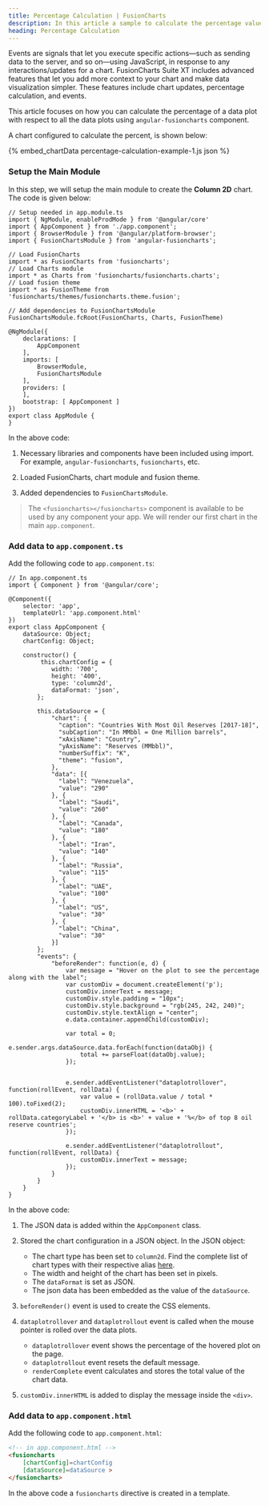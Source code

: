 ```yaml
---
title: Percentage Calculation | FusionCharts
description: In this article a sample to calculate the percentage value of the data plot with respect to the total is created.
heading: Percentage Calculation
---
```


Events are signals that let you execute specific actions—such as sending data to the server, and so on—using JavaScript, in response to any interactions/updates for a chart. FusionCharts Suite XT includes advanced features that let you add more context to your chart and make data visualization simpler. These features include chart updates, percentage calculation, and events.

This article focuses on how you can calculate the percentage of a data plot with respect to all the data plots using `angular-fusioncharts` component.

A chart configured to calculate the percent, is shown below:

{% embed_chartData percentage-calculation-example-1.js json %}

### Setup the Main Module

In this step, we will setup the main module to create the **Column 2D** chart. The code is given below:

```
// Setup needed in app.module.ts
import { NgModule, enableProdMode } from '@angular/core'
import { AppComponent } from './app.component';
import { BrowserModule } from '@angular/platform-browser';
import { FusionChartsModule } from 'angular-fusioncharts';

// Load FusionCharts
import * as FusionCharts from 'fusioncharts';
// Load Charts module
import * as Charts from 'fusioncharts/fusioncharts.charts';
// Load fusion theme
import * as FusionTheme from 'fusioncharts/themes/fusioncharts.theme.fusion';

// Add dependencies to FusionChartsModule
FusionChartsModule.fcRoot(FusionCharts, Charts, FusionTheme)

@NgModule({
  	declarations: [
    	AppComponent
  	],
  	imports: [
    	BrowserModule,
    	FusionChartsModule
  	],
  	providers: [
  	],
  	bootstrap: [ AppComponent ]
})
export class AppModule {
}
```

In the above code:

1. Necessary libraries and components have been included using import. For example, `angular-fusioncharts`, `fusioncharts`, etc.

2. Loaded FusionCharts, chart module and fusion theme.

3. Added dependencies to `FusionChartsModule`.

> The `<fusioncharts></fusioncharts>` component is available to be used by any component your app. We will render our first chart in the main `app.component`.

### Add data to `app.component.ts`

Add the following code to `app.component.ts`:

```
// In app.component.ts
import { Component } from '@angular/core';

@Component({
    selector: 'app',
    templateUrl: 'app.component.html'
})
export class AppComponent { 
    dataSource: Object;
    chartConfig: Object;

    constructor() {
         this.chartConfig = {
            width: '700',
            height: '400',
            type: 'column2d',
            dataFormat: 'json',
        };

        this.dataSource = {
            "chart": {
              "caption": "Countries With Most Oil Reserves [2017-18]",
              "subCaption": "In MMbbl = One Million barrels",
              "xAxisName": "Country",
              "yAxisName": "Reserves (MMbbl)",
              "numberSuffix": "K",
              "theme": "fusion",
            },
            "data": [{
              "label": "Venezuela",
              "value": "290"
            }, {
              "label": "Saudi",
              "value": "260"
            }, {
              "label": "Canada",
              "value": "180"
            }, {
              "label": "Iran",
              "value": "140"
            }, {
              "label": "Russia",
              "value": "115"
            }, {
              "label": "UAE",
              "value": "100"
            }, {
              "label": "US",
              "value": "30"
            }, {
              "label": "China",
              "value": "30"
            }]
        };
        "events": {
		    "beforeRender": function(e, d) {
		        var message = "Hover on the plot to see the percentage along with the label";
		        var customDiv = document.createElement('p');
		        customDiv.innerText = message;
		        customDiv.style.padding = "10px";
		        customDiv.style.background = "rgb(245, 242, 240)";
		        customDiv.style.textAlign = "center";
		        e.data.container.appendChild(customDiv);

		        var total = 0;
		        e.sender.args.dataSource.data.forEach(function(dataObj) {
		            total += parseFloat(dataObj.value);
		        });


		        e.sender.addEventListener("dataplotrollover", function(rollEvent, rollData) {
		            var value = (rollData.value / total * 100).toFixed(2);
		            customDiv.innerHTML = '<b>' + rollData.categoryLabel + '</b> is <b>' + value + '%</b> of top 8 oil reserve countries';
		        });

		        e.sender.addEventListener("dataplotrollout", function(rollEvent, rollData) {
		            customDiv.innerText = message;
		        });
		    }
		}
    }
}
```

In the above code:

1. The JSON data is added within the `AppComponent` class.

2. Stored the chart configuration in a JSON object. In the JSON object:
    * The chart type has been set to `column2d`. Find the complete list of chart types with their respective alias [here](https://www.fusioncharts.com/dev/chart-guide/list-of-charts).
    * The width and height of the chart has been set in pixels. 
    * The `dataFormat` is set as JSON.
    * The json data has been embedded as the value of the `dataSource`.

3. `beforeRender()` event is used to create the CSS elements.

4. `dataplotrollover` and `dataplotrollout` event is called when the mouse pointer is rolled over the data plots.
	* `dataplotrollover` event shows the percentage of the hovered plot on the page.
	* `dataplotrollout` event resets the default message.
	* `renderComplete` event calculates and stores the total value of the chart data.

5. `customDiv.innerHTML` is added to display the message inside the `<div>`.

### Add data to `app.component.html`

Add the following code to `app.component.html`:

```HTML
<!-- in app.component.html -->
<fusioncharts
    [chartConfig]=chartConfig
    [dataSource]=dataSource >
</fusioncharts>
```

In the above code a `fusioncharts` directive is created in a template.